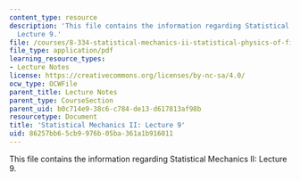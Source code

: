 ```yaml
---
content_type: resource
description: 'This file contains the information regarding Statistical Mechanics II:
  Lecture 9.'
file: /courses/8-334-statistical-mechanics-ii-statistical-physics-of-fields-spring-2014/86257bb65cb9976b05ba361a1b916011_MIT8_334S14_Lec9.pdf
file_type: application/pdf
learning_resource_types:
- Lecture Notes
license: https://creativecommons.org/licenses/by-nc-sa/4.0/
ocw_type: OCWFile
parent_title: Lecture Notes
parent_type: CourseSection
parent_uid: b0c714e9-38c6-c784-de13-d617813af98b
resourcetype: Document
title: 'Statistical Mechanics II: Lecture 9'
uid: 86257bb6-5cb9-976b-05ba-361a1b916011
---
```

This file contains the information regarding Statistical Mechanics II: Lecture 9.